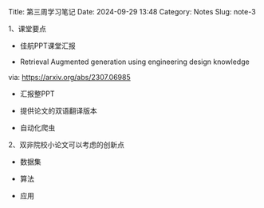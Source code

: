 Title: 第三周学习笔记
Date: 2024-09-29 13:48
Category: Notes
Slug: note-3

1、课堂要点

- 佳航PPT课堂汇报

- Retrieval Augmented generation using engineering design knowledge

via: https://arxiv.org/abs/2307.06985

- 汇报整PPT

- 提供论文的双语翻译版本

- 自动化爬虫

2、双非院校小论文可以考虑的创新点

- 数据集

- 算法

- 应用